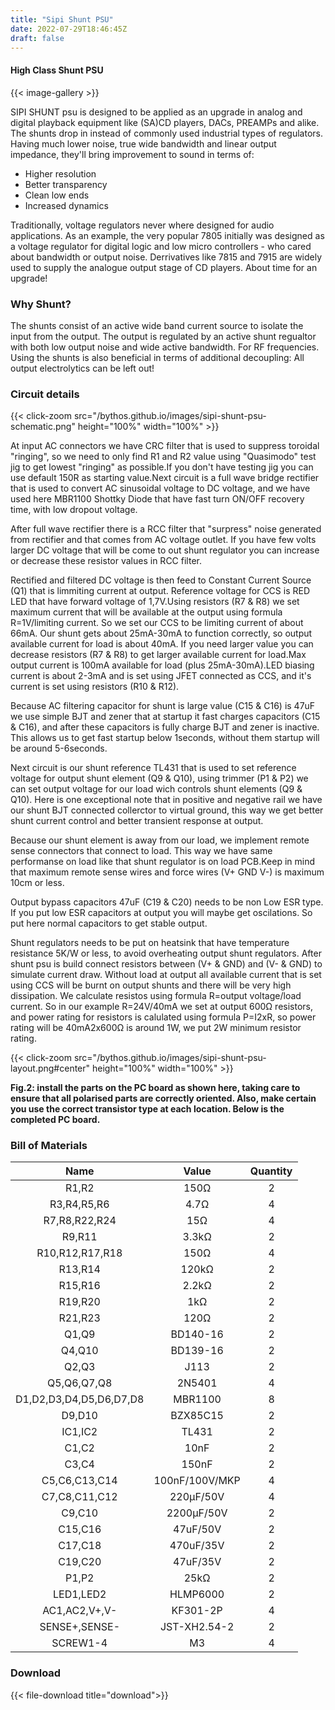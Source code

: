 ```yaml
---
title: "Sipi Shunt PSU"
date: 2022-07-29T18:46:45Z
draft: false
---
```

#### High Class Shunt PSU

{{< image-gallery >}}

SIPI SHUNT psu is designed to be applied as an upgrade in analog and digital playback equipment like (SA)CD players, DACs, PREAMPs and alike. The shunts drop in instead of commonly used industrial types of regulators. Having much lower noise, true wide bandwidth and linear output impedance, they'll bring improvement to sound in terms of:

- Higher resolution
- Better transparency
- Clean low ends
- Increased dynamics

Traditionally, voltage regulators never where designed for audio applications. As an example, the very popular 7805 initially was designed as a voltage regulator for digital logic and low micro controllers - who cared about bandwidth or output noise. Derrivatives like 7815 and 7915 are widely used to supply the analogue output stage of CD players. About time for an upgrade!

### Why Shunt?

The shunts consist of an active wide band current source to isolate the input from the output. The output is regulated by an active shunt regualtor with both low output noise and wide active bandwidth. For RF frequencies. Using the shunts is also beneficial in terms of additional decoupling: All output electrolytics can be left out!

### Circuit details

{{< click-zoom src="/bythos.github.io/images/sipi-shunt-psu-schematic.png" height="100%" width="100%" >}}

At input AC connectors we have CRC filter that is used to suppress toroidal "ringing", so we need to only find R1 and R2 value using "Quasimodo" test jig to get lowest "ringing" as possible.If you don't have testing jig you can use default 150R as starting value.Next circuit is a full wave bridge rectifier that is used to convert AC sinusoidal voltage to DC voltage, and we have used here MBR1100 Shottky Diode that have fast turn ON/OFF recovery time, with low dropout voltage.

After full wave rectifier there is a RCC filter that "surpress" noise generated from rectifier and that comes from AC voltage outlet. If you have few volts larger DC voltage that will be come to out shunt regulator you can increase or decrease these resistor values in RCC filter.

Rectified and filtered DC voltage is then feed to Constant Current Source (Q1) that is limmiting current at output. Reference voltage for CCS is RED LED that have forward voltage of 1,7V.Using resistors (R7 & R8) we set maximum current that will be available at the output using formula R=1V/limiting current. So we set our CCS to be limiting current of about 66mA. Our shunt gets about 25mA-30mA to function correctly, so output available current for load is about 40mA. If you need larger value you can decrease resistors (R7 & R8) to get larger available current for load.Max output current is 100mA available for load (plus 25mA-30mA).LED biasing current is about 2-3mA and is set using JFET connected as CCS, and it's current is set using resistors (R10 & R12).

Because AC filtering capacitor for shunt is large value (C15 & C16) is 47uF we use simple BJT and zener that at startup it fast charges capacitors (C15 & C16), and after these capacitors is fully charge BJT and zener is inactive. This allows us to get fast startup below 1seconds, without them startup will be around 5-6seconds.

Next circuit is our shunt reference TL431 that is used to set reference voltage for output shunt element (Q9 & Q10), using trimmer (P1 & P2) we can set output voltage for our load wich controls shunt elements (Q9 & Q10). Here is one exceptional note that in positive and negative rail we have our shunt BJT connected collerctor to virtual ground, this way we get better shunt current control and better transient response at output.

Because our shunt element is away from our load, we implement remote sense connectors that connect to load. This way we have same performanse on load like that shunt regulator is on load PCB.Keep in mind that maximum remote sense wires and force wires (V+ GND V-) is maximum 10cm or less.

Output bypass capacitors 47uF (C19 & C20) needs to be non Low ESR type. If you put low ESR capacitors at output you will maybe get oscilations. So put here normal capacitors to get stable output.

Shunt regulators needs to be put on heatsink that have temperature resistance 5K/W or less, to avoid overheating output shunt regulators. After shunt psu is build connect resistors between (V+ & GND) and (V- & GND) to simulate current draw. Without load at output all available current that is set using CCS will be burnt on output shunts and there will be very high dissipation. We calculate resistos using formula R=output voltage/load current. So in our example R=24V/40mA we set at output 600Ω resistors, and power rating for resistors is calulated using formula P=I2xR, so power rating will be 40mA2x600Ω is around 1W, we put 2W minimum resistor rating.

{{< click-zoom src="/bythos.github.io/images/sipi-shunt-psu-layout.png#center" height="100%" width="100%" >}}  

**Fig.2: install the parts on the PC board as shown here, taking care
to ensure that all polarised parts are correctly oriented. Also, make certain you use the correct transistor type at each location. Below is the completed PC board.**

### Bill of Materials

| Name                                    | Value             | Quantity  |             
|:---------------------------------------:|:-----------------:|:---------:|
| R1,R2                                   |  150Ω             |     2     |
| R3,R4,R5,R6                             |  4.7Ω             |     4     |
| R7,R8,R22,R24                           |  15Ω              |     4     |
| R9,R11                                  |  3.3kΩ            |     2     |
| R10,R12,R17,R18                         |  150Ω             |     4     |
| R13,R14                                 |  120kΩ            |     2     |
| R15,R16                                 |  2.2kΩ            |     2     |
| R19,R20                                 |  1kΩ              |     2     |
| R21,R23                                 |  120Ω             |     2     |
| Q1,Q9                                   |  BD140-16         |     2     |
| Q4,Q10                                  |  BD139-16         |     2     |
| Q2,Q3                                   |  J113             |     2     |
| Q5,Q6,Q7,Q8                             |  2N5401           |     4     |
| D1,D2,D3,D4,D5,D6,D7,D8                 |  MBR1100          |     8     |
| D9,D10                                  |  BZX85C15         |     2     |
| IC1,IC2                                 |  TL431            |     2     |
| C1,C2                                   |  10nF             |     2     |
| C3,C4                                   |  150nF            |     2     |
| C5,C6,C13,C14                           |  100nF/100V/MKP   |     4     |
| C7,C8,C11,C12                           |  220μF/50V        |     4     |
| C9,C10                                  |  2200μF/50V       |     2     |
| C15,C16                                 |  47uF/50V         |     2     |
| C17,C18                                 |  470uF/35V        |     2     |
| C19,C20                                 |  47uF/35V         |     2     |
| P1,P2                                   |  25kΩ             |     2     |
| LED1,LED2                               |  HLMP6000         |     2     |
| AC1,AC2,V+,V-                           |  KF301-2P         |     4     |
| SENSE+,SENSE-                           |  JST-XH2.54-2	    |     2     |
| SCREW1-4                                |  M3	              |     4     |

### Download  

{{< file-download title="download">}}  
